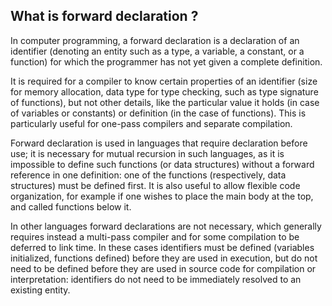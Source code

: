 ## What is forward declaration ? 

In computer programming, a forward declaration is a declaration of an identifier (denoting an entity such as a type, a variable, a constant, or a function) for which the programmer has not yet given a complete definition.

It is required for a compiler to know certain properties of an identifier (size for memory allocation, data type for type checking, such as type signature of functions), but not other details, like the particular value it holds (in case of variables or constants) or definition (in the case of functions). This is particularly useful for one-pass compilers and separate compilation.

Forward declaration is used in languages that require declaration before use; it is necessary for mutual recursion in such languages, as it is impossible to define such functions (or data structures) without a forward reference in one definition: one of the functions (respectively, data structures) must be defined first. It is also useful to allow flexible code organization, for example if one wishes to place the main body at the top, and called functions below it.

In other languages forward declarations are not necessary, which generally requires instead a multi-pass compiler and for some compilation to be deferred to link time. In these cases identifiers must be defined (variables initialized, functions defined) before they are used in execution, but do not need to be defined before they are used in source code for compilation or interpretation: identifiers do not need to be immediately resolved to an existing entity.

